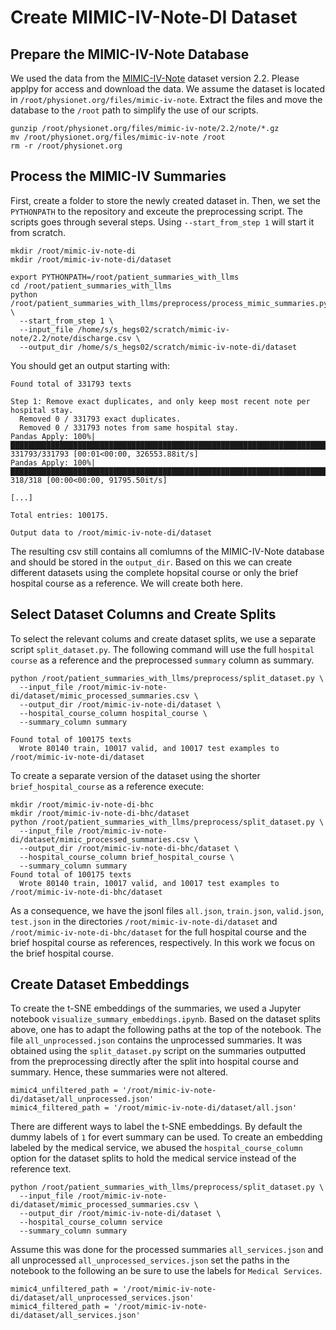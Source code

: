 # Create MIMIC-IV-Note-DI Dataset

## Prepare the MIMIC-IV-Note Database

We used the data from the [MIMIC-IV-Note](https://physionet.org/content/mimic-iv-note/2.2/) dataset version 2.2. 
Please applpy for access and download the data.
We assume the dataset is located in `/root/physionet.org/files/mimic-iv-note`.
Extract the files and move the database to the `/root` path to simplify the use of our scripts.

```
gunzip /root/physionet.org/files/mimic-iv-note/2.2/note/*.gz
mv /root/physionet.org/files/mimic-iv-note /root
rm -r /root/physionet.org
```

## Process the MIMIC-IV Summaries

First, create a folder to store the newly created dataset in.
Then, we set the `PYTHONPATH` to the repository and exceute the preprocessing script.
The scripts goes through several steps.
Using `--start_from_step 1` will start it from scratch.

```
mkdir /root/mimic-iv-note-di
mkdir /root/mimic-iv-note-di/dataset

export PYTHONPATH=/root/patient_summaries_with_llms
cd /root/patient_summaries_with_llms
python /root/patient_summaries_with_llms/preprocess/process_mimic_summaries.py \
  --start_from_step 1 \
  --input_file /home/s/s_hegs02/scratch/mimic-iv-note/2.2/note/discharge.csv \
  --output_dir /home/s/s_hegs02/scratch/mimic-iv-note-di/dataset
```

You should get an output starting with:

```
Found total of 331793 texts

Step 1: Remove exact duplicates, and only keep most recent note per hospital stay.
  Removed 0 / 331793 exact duplicates.
  Removed 0 / 331793 notes from same hospital stay.
Pandas Apply: 100%|█████████████████████████████████████████████████████████████████████████| 331793/331793 [00:01<00:00, 326553.88it/s]
Pandas Apply: 100%|████████████████████████████████████████████████████████████████████████████████| 318/318 [00:00<00:00, 91795.50it/s]

[...]

Total entries: 100175.

Output data to /root/mimic-iv-note-di/dataset
```

The resulting csv still contains all comlumns of the MIMIC-IV-Note database and should be stored in the `output_dir`.
Based on this we can create different datasets using the complete hopsital course or only the brief hospital course as a reference.
We will create both here.

## Select Dataset Columns and Create Splits

To select the relevant colums and create dataset splits, we use a separate script `split_dataset.py`.
The following command will use the full `hospital course` as a reference and the preprocessed `summary` column as summary.

```
python /root/patient_summaries_with_llms/preprocess/split_dataset.py \
  --input_file /root/mimic-iv-note-di/dataset/mimic_processed_summaries.csv \
  --output_dir /root/mimic-iv-note-di/dataset \
  --hospital_course_column hospital_course \
  --summary_column summary

Found total of 100175 texts
  Wrote 80140 train, 10017 valid, and 10017 test examples to /root/mimic-iv-note-di/dataset
```

To create a separate version of the dataset using the shorter `brief_hospital_course` as a reference execute:

```
mkdir /root/mimic-iv-note-di-bhc
mkdir /root/mimic-iv-note-di-bhc/dataset
python /root/patient_summaries_with_llms/preprocess/split_dataset.py \
  --input_file /root/mimic-iv-note-di/dataset/mimic_processed_summaries.csv \
  --output_dir /root/mimic-iv-note-di-bhc/dataset \
  --hospital_course_column brief_hospital_course \
  --summary_column summary
Found total of 100175 texts
  Wrote 80140 train, 10017 valid, and 10017 test examples to /root/mimic-iv-note-di-bhc/dataset
```

As a consequence, we have the jsonl files `all.json`, `train.json`, `valid.json`, `test.json` in the directories `/root/mimic-iv-note-di/dataset` and `/root/mimic-iv-note-di-bhc/dataset` for the full hospital course and the brief hospital course as references, respectively.
In this work we focus on the brief hospital course.

## Create Dataset Embeddings

To create the t-SNE embeddings of the summaries, we used a Jupyter notebook `visualize_summary_embeddings.ipynb`.
Based on the dataset splits above, one has to adapt the following paths at the top of the notebook.
The file `all_unprocessed.json` contains the unprocessed summaries.
It was obtained using the `split_dataset.py` script on the summaries outputted from the preprocessing directly after the split into hospital course and summary.
Hence, these summaries were not altered.

```
mimic4_unfiltered_path = '/root/mimic-iv-note-di/dataset/all_unprocessed.json'
mimic4_filtered_path = '/root/mimic-iv-note-di/dataset/all.json'
```

There are different ways to label the t-SNE embeddings.
By default the dummy labels of `1` for evert summary can be used.
To create an embedding labeled by the medical service, we abused the `hospital_course_column` option for the dataset splits to hold the medical service instead of the reference text.

```
python /root/patient_summaries_with_llms/preprocess/split_dataset.py \
  --input_file /root/mimic-iv-note-di/dataset/mimic_processed_summaries.csv \
  --output_dir /root/mimic-iv-note-di/dataset \
  --hospital_course_column service
  --summary_column summary
```

Assume this was done for the processed summaries `all_services.json` and all unprocessed `all_unprocessed_services.json` set the paths in the notebook to the following an be sure to use the labels for `Medical Services`.

```
mimic4_unfiltered_path = '/root/mimic-iv-note-di/dataset/all_unprocessed_services.json'
mimic4_filtered_path = '/root/mimic-iv-note-di/dataset/all_services.json'
```
